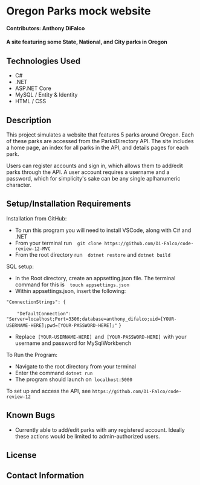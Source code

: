 # Oregon Parks mock website

#### Contributors: Anthony DiFalco

#### A site featuring some State, National, and City parks in Oregon

## Technologies Used

* C#
* .NET
* ASP.NET Core
* MySQL / Entity & Identity
* HTML / CSS

## Description

This project simulates a website that features 5 parks around Oregon. Each of these parks are accessed from the ParksDirectory API. The site includes a home page, an index for all parks in the API, and details pages for each park. 

Users can register accounts and sign in, which allows them to add/edit parks through the API. A user account requires a username and a password, which for simplicity's sake can be any single aplhanumeric character.

## Setup/Installation Requirements

Installation from GitHub:

* To run this program you will need to install VSCode, along with C# and .NET
* From your terminal run&emsp;`git clone https://github.com/Di-Falco/code-review-12-MVC`
* From the root directory run&emsp;`dotnet restore` and `dotnet build`

SQL setup:

* In the Root directory, create an appsetting.json file. The terminal command for this is&emsp;`touch appsettings.json`
* Within appsettings.json, insert the following:

`"ConnectionStrings": {`

&emsp;`  "DefaultConnection": "Server=localhost;Port=3306;database=anthony_difalco;uid=[YOUR-USERNAME-HERE];pwd=[YOUR-PASSWORD-HERE];"`
`}`

* Replace&ensp;`[YOUR-USERNAME-HERE]`&ensp;and&ensp;`[YOUR-PASSWORD-HERE]`&ensp;with your username and password for MySqlWorkbench

To Run the Program:
* Navigate to the root directory from your terminal
* Enter the command `dotnet run`
* The program should launch on&ensp;`localhost:5000`

To set up and access the API, see `https://github.com/Di-Falco/code-review-12`

## Known Bugs

* Currently able to add/edit parks with any registered account. Ideally these actions would be limited to admin-authorized users.

## License

## Contact Information